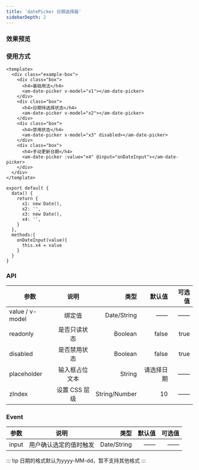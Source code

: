 ```yaml
---
title: 'datePicker 日期选择器'
sidebarDepth: 2
---
```


### 效果预览

<ClientOnly>
  <datePicker-demo-1/>
</ClientOnly>

### 使用方式

```vue{4}
<template>
  <div class="example-box">
    <div class="box">
      <h4>基础用法</h4>
      <am-date-picker v-model="x1"></am-date-picker>
    </div>
    <div class="box">
      <h4>日期待选择状态</h4>
      <am-date-picker v-model="x2"></am-date-picker>
    </div>
    <div class="box">
      <h4>禁用状态</h4>
      <am-date-picker v-model="x3" disabled></am-date-picker>
    </div>
    <div class="box">
      <h4>手动更新日期</h4>
      <am-date-picker :value="x4" @input="onDateInput"></am-date-picker>
    </div>
  </div>
</template>
```

```js{4}
export default {
  data() {
    return {
      x1: new Date(),
      x2: '',
      x3: new Date(),
      x4: '',
    }
  },
  methods:{
    onDateInput(value){
      this.x4 = value
    }
  }
}
```

### API

| 参数            |      说明      |           类型 |     默认值 | 可选值 |
| --------------- | :------------: | -------------: | ---------: | -----: |
| value / v-model |     绑定值     | Date/String |         —— |     —— |
| readonly        |  是否只读状态  |        Boolean |      false |   true |
| disabled        |  是否禁用状态  |        Boolean |      false |   true |
| placeholder     | 输入框占位文本 |         String | 请选择日期 |     —— |
| zIndex      |    设置 CSS 层级    |  String/Number |      10 |         —— |

### Event

| 参数        |           说明           |    类型 | 默认值 | 可选值 |
| ----------- | :----------------------: | ------: | -----: | -----: |
| input | 用户确认选定的值时触发 | Date/String |   —— |      —— |

::: tip
日期的格式默认为yyyy-MM-dd，暂不支持其他格式
:::
